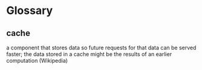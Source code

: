 # Glossary

## cache

a component that stores data so future requests for that data can be served faster; the data stored in a cache might be the results of an earlier computation (Wikipedia)